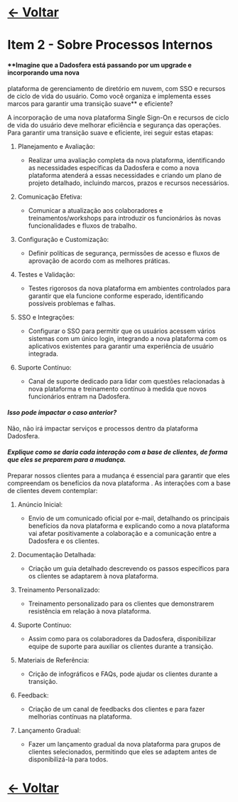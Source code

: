 # [&lt;- Voltar](../SUMARIO.md)

# Item 2 - Sobre Processos Internos

#### \*\*Imagine que a Dadosfera está passando por um upgrade e incorporando uma nova

plataforma de gerenciamento de diretório em nuvem, com SSO e recursos de ciclo de vida
do usuário. Como você organiza e implementa esses marcos para garantir uma transição suave\*\* e eficiente?

A incorporação de uma nova plataforma Single Sign-On e recursos de ciclo de vida do usuário deve melhorar eficiência e segurança das operações. Para garantir uma transição suave e eficiente, irei seguir estas etapas:

1. Planejamento e Avaliação:

   - Realizar uma avaliação completa da nova plataforma, identificando as necessidades específicas da Dadosfera e como a nova plataforma atenderá a essas necessidades e criando um plano de projeto detalhado, incluindo marcos, prazos e recursos necessários.

2. Comunicação Efetiva:

   - Comunicar a atualização aos colaboradores e treinamentos/workshops para introduzir os funcionários às novas funcionalidades e fluxos de trabalho.

3. Configuração e Customização:

   - Definir políticas de segurança, permissões de acesso e fluxos de aprovação de acordo com as melhores práticas.

4. Testes e Validação:

   - Testes rigorosos da nova plataforma em ambientes controlados para garantir que ela funcione conforme esperado, identificando possíveis problemas e falhas.

5. SSO e Integrações:

   - Configurar o SSO para permitir que os usuários acessem vários sistemas com um único login, integrando a nova plataforma com os aplicativos existentes para garantir uma experiência de usuário integrada.

6. Suporte Contínuo:

   - Canal de suporte dedicado para lidar com questões relacionadas à nova plataforma e treinamento contínuo à medida que novos funcionários entram na Dadosfera.

#### _Isso pode impactar o caso anterior?_

Não, não irá impactar serviços e processos dentro da plataforma Dadosfera.

#### _Explique como se daria cada interação com a base de clientes, de forma que eles se preparem para a mudança._

Preparar nossos clientes para a mudança é essencial para garantir que eles compreendam os benefícios da nova plataforma . As interações com a base de clientes devem contemplar:

1. Anúncio Inicial:

   - Envio de um comunicado oficial por e-mail, detalhando os principais benefícios da nova plataforma e explicando como a nova plataforma vai afetar positivamente a colaboração e a comunicação entre a Dadosfera e os clientes.

2. Documentação Detalhada:

   - Criação um guia detalhado descrevendo os passos específicos para os clientes se adaptarem à nova plataforma.

3. Treinamento Personalizado:

   - Treinamento personalizado para os clientes que demonstrarem resistência em relação à nova plataforma.

4. Suporte Contínuo:

   - Assim como para os colaboradores da Dadosfera, disponibilizar equipe de suporte para auxiliar os clientes durante a transição.

5. Materiais de Referência:

   - Crição de infográficos e FAQs, pode ajudar os clientes durante a transição.

6. Feedback:

   - Criação de um canal de feedbacks dos clientes e para fazer melhorias contínuas na plataforma.

7. Lançamento Gradual:

   - Fazer um lançamento gradual da nova plataforma para grupos de clientes selecionados, permitindo que eles se adaptem antes de disponibilizá-la para todos.

# [&lt;- Voltar](../SUMARIO.md)
